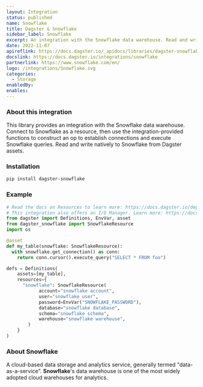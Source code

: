 ```yaml
---
layout: Integration
status: published
name: Snowflake
title: Dagster & Snowflake
sidebar_label: Snowflake
excerpt: An integration with the Snowflake data warehouse. Read and write natively to Snowflake from Software Defined Assets.
date: 2022-11-07
apireflink: https://docs.dagster.io/_apidocs/libraries/dagster-snowflake
docslink: https://docs.dagster.io/integrations/snowflake
partnerlink: https://www.snowflake.com/en/
logo: /integrations/Snowflake.svg
categories:
  - Storage
enabledBy:
enables:
---
```


### About this integration

This library provides an integration with the Snowflake data warehouse. Connect to Snowflake as a resource, then use the integration-provided functions to construct an op to establish connections and execute Snowflake queries. Read and write natively to Snowflake from Dagster assets.

### Installation

```bash
pip install dagster-snowflake
```

### Example

```python
# Read the docs on Resources to learn more: https://docs.dagster.io/deployment/resources
# This integration also offers an I/O Manager. Learn more: https://docs.dagster.io/concepts/io-management/io-managers
from dagster import Definitions, EnvVar, asset
from dagster_snowflake import SnowflakeResource
import os

@asset
def my_table(snowflake: SnowflakeResource):
  with snowflake.get_connection() as conn:
    return conn.cursor().execute_query("SELECT * FROM foo")

defs = Definitions(
    assets=[my_table],
    resources={
      "snowflake": SnowflakeResource(
            account="snowflake account",
            user="snowflake user",
            password=EnvVar("SNOWFLAKE_PASSWORD"),
            database="snowflake database",
            schema="snowflake schema",
            warehouse="snowflake warehouse",
        )
    }
)
```

### About Snowflake

A cloud-based data storage and analytics service, generally termed "data-as-a-service". **Snowflake**'s data warehouse is one of the most widely adopted cloud warehouses for analytics.
